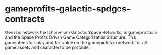 # gameprofits-galactic-spdgcs-contracts
Genesis network the Ichoronium Galactic Space Networks, is gameprofits.io and the Space Profits Driven Game Categorization Structure. This gaurentees fair play and fair value on the gameprofits.io network for all game assets and character to be portable. 
